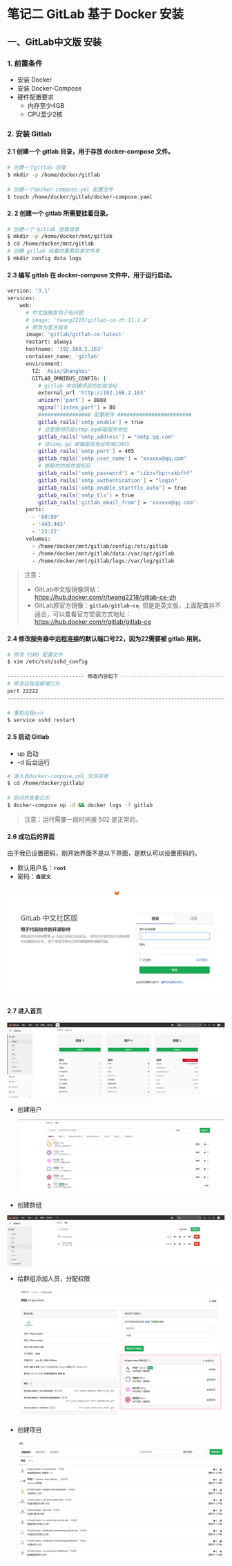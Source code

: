 # 笔记二 GitLab 基于 Docker 安装

## 一、GitLab中文版 安装 

### 1. 前置条件

- 安装 Docker 
- 安装 Docker-Compose
- 硬件配置要求
  - 内存至少4GB
  - CPU至少2核 

### 2. 安装 Gitlab

#### 2.1 创建一个 gitlab 目录，用于存放 docker-compose 文件。

```bash
# 创建一个gitlab 目录
$ mkdir -p /home/docker/gitlab

# 创建一个docker-compose.yml 配置文件
$ touch /home/docker/gitlab/docker-compose.yaml
```

#### 2. 2 创建一个 gitlab 所需要挂着目录。

```bash
# 创建一个 gitlab 挂着目录
$ mkdir -p /home/docker/mnt/gitlab
$ cd /home/docker/mnt/gitlab
# 创建 gitlab 挂着的重要目录文件夹
$ mkdir config data logs
```

#### 2.3 编写 gitlab  在 docker-compose 文件中，用于运行启动。

```bash
version: '3.1'
services:
    web:
      # 中文版触发钩子有问题
      # image: 'twang2218/gitlab-ce-zh:11.1.4'
      # 修改为官方版本
      image: 'gitlab/gitlab-ce:latest'
      restart: always
      hostname: '192.168.2.163'
      container_name: 'gitlab'
      environment:
        TZ: 'Asia/Shanghai'
        GITLAB_OMNIBUS_CONFIG: |
          # gitlab 中创建项目的拉取地址
          external_url 'http://192.168.2.163'
          unicorn['port'] = 8888
          nginx['listen_port'] = 80
          ################# 配置邮件 ########################
          gitlab_rails['smtp_enable'] = true
          # 这里使用的是stmp.qq邮箱服务地址
          gitlab_rails['smtp_address'] = "smtp.qq.com"
          # 该stmp.qq 邮箱服务地址的端口465
          gitlab_rails['smtp_port'] = 465
          gitlab_rails['smtp_user_name'] = "xxxxxx@qq.com"
          # 邮箱中的邮件授权码
          gitlab_rails['smtp_password'] = "iibzvfbprrxkbfhf"
          gitlab_rails['smtp_authentication'] = "login"
          gitlab_rails['smtp_enable_starttls_auto'] = true
          gitlab_rails['smtp_tls'] = true
          gitlab_rails['gitlab_email_from'] = 'xxxxxx@qq.com'
      ports:
        - '80:80'
        - '443:443'
        - '22:22'
      volumes:
        - /home/docker/mnt/gitlab/config:/etc/gitlab
        - /home/docker/mnt/gitlab/data:/var/opt/gitlab
        - /home/docker/mnt/gitlab/logs:/var/log/gitlab
```

> 注意：
>
> - GitLab中文版镜像网站：https://hub.docker.com/r/twang2218/gitlab-ce-zh
> - GitLab原官方镜像：**`gitlab/gitlab-ce`**, 但是是英文版，上面配置并不适合，可以查看官方安装方式地址：https://hub.docker.com/r/gitlab/gitlab-ce

#### 2.4 修改服务器中远程连接的默认端口号22，因为22需要被 gitlab 用到。

```bash
# 修改 SSHD 配置文件
$ vim /etc/ssh/sshd_config

------------------------- 修改内容如下 -----------------------------------------------
# 修改远程连接端口为
port 22222
-------------------------------------------------------------------------------------

# 重启远程ssh
$ service sshd restart
```

#### 2.5 启动 Gitlab

- up 启动 
- -d 后台运行 

```bash
# 进入该docker-compose.yml 文件目录
$ cd /home/docker/gitlab/  

# 启动并查看日志
$ docker-compose up -d && docker logs -f gitlab
```

> 注意：运行需要一段时间报 502 是正常的。

#### 2.6 成功后的界面

由于我已设置密码，刚开始界面不是以下界面，是默认可以设置密码的。

- 默认用户名：**`root`**
- 密码：**`自定义`**

<img src="./../../../statics/images/gitlab/gitlab_login.png" style="zoom:100%;" />

#### 2.7  进入首页

<img src="./../../../statics/images/gitlab/gitlab_index.png" style="zoom:100%;" />

- 创建用户

  <img src="./../../../statics/images/gitlab/gitlab_create_users.png" style="zoom:100%;" />

-  创建群组

  <img src="./../../../statics/images/gitlab/gitlab_create_group.png" style="zoom:100%;" />

- 给群组添加人员，分配权限

  <img src="./../../../statics/images/gitlab/gitlab_group_author.png" style="zoom:100%;" />

- 创建项目

  <img src="./../../../statics/images/gitlab/gitlab_create_projects.png" style="zoom:100%;" />